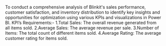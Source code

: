 To conduct a comprehensive analysis of Blinkit's sales performance, customer satisfaction, and inventory distribution to identify key insights and opportunities for optimization using various KPIs and visualizations in Power BI. 
KPI’s Requirements:-
1.Total Sales: The overall revenue generated from all items sold. 
2.Average Sales: The average revenue per sale. 
3.Number of Items: The total count of different items sold. 
4.Average Rating: The average customer rating for items sold.
